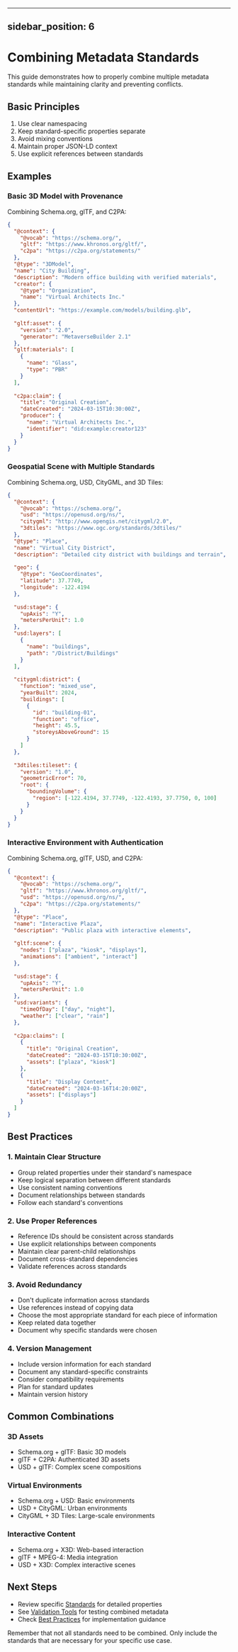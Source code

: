 <!-- Path: /docs/standards/combining-standards.md -->
---
sidebar_position: 6
---

# Combining Metadata Standards

This guide demonstrates how to properly combine multiple metadata standards while maintaining clarity and preventing conflicts.

## Basic Principles

1. Use clear namespacing
2. Keep standard-specific properties separate
3. Avoid mixing conventions
4. Maintain proper JSON-LD context
5. Use explicit references between standards

## Examples

### Basic 3D Model with Provenance

Combining Schema.org, glTF, and C2PA:

```json
{
  "@context": {
    "@vocab": "https://schema.org/",
    "gltf": "https://www.khronos.org/gltf/",
    "c2pa": "https://c2pa.org/statements/"
  },
  "@type": "3DModel",
  "name": "City Building",
  "description": "Modern office building with verified materials",
  "creator": {
    "@type": "Organization",
    "name": "Virtual Architects Inc."
  },
  "contentUrl": "https://example.com/models/building.glb",
  
  "gltf:asset": {
    "version": "2.0",
    "generator": "MetaverseBuilder 2.1"
  },
  "gltf:materials": [
    {
      "name": "Glass",
      "type": "PBR"
    }
  ],
  
  "c2pa:claim": {
    "title": "Original Creation",
    "dateCreated": "2024-03-15T10:30:00Z",
    "producer": {
      "name": "Virtual Architects Inc.",
      "identifier": "did:example:creator123"
    }
  }
}
```

### Geospatial Scene with Multiple Standards

Combining Schema.org, USD, CityGML, and 3D Tiles:

```json
{
  "@context": {
    "@vocab": "https://schema.org/",
    "usd": "https://openusd.org/ns/",
    "citygml": "http://www.opengis.net/citygml/2.0",
    "3dtiles": "https://www.ogc.org/standards/3dtiles/"
  },
  "@type": "Place",
  "name": "Virtual City District",
  "description": "Detailed city district with buildings and terrain",
  
  "geo": {
    "@type": "GeoCoordinates",
    "latitude": 37.7749,
    "longitude": -122.4194
  },
  
  "usd:stage": {
    "upAxis": "Y",
    "metersPerUnit": 1.0
  },
  "usd:layers": [
    {
      "name": "buildings",
      "path": "/District/Buildings"
    }
  ],
  
  "citygml:district": {
    "function": "mixed_use",
    "yearBuilt": 2024,
    "buildings": [
      {
        "id": "building-01",
        "function": "office",
        "height": 45.5,
        "storeysAboveGround": 15
      }
    ]
  },
  
  "3dtiles:tileset": {
    "version": "1.0",
    "geometricError": 70,
    "root": {
      "boundingVolume": {
        "region": [-122.4194, 37.7749, -122.4193, 37.7750, 0, 100]
      }
    }
  }
}
```

### Interactive Environment with Authentication

Combining Schema.org, glTF, USD, and C2PA:

```json
{
  "@context": {
    "@vocab": "https://schema.org/",
    "gltf": "https://www.khronos.org/gltf/",
    "usd": "https://openusd.org/ns/",
    "c2pa": "https://c2pa.org/statements/"
  },
  "@type": "Place",
  "name": "Interactive Plaza",
  "description": "Public plaza with interactive elements",
  
  "gltf:scene": {
    "nodes": ["plaza", "kiosk", "displays"],
    "animations": ["ambient", "interact"]
  },
  
  "usd:stage": {
    "upAxis": "Y",
    "metersPerUnit": 1.0
  },
  "usd:variants": {
    "timeOfDay": ["day", "night"],
    "weather": ["clear", "rain"]
  },
  
  "c2pa:claims": [
    {
      "title": "Original Creation",
      "dateCreated": "2024-03-15T10:30:00Z",
      "assets": ["plaza", "kiosk"]
    },
    {
      "title": "Display Content",
      "dateCreated": "2024-03-16T14:20:00Z",
      "assets": ["displays"]
    }
  ]
}
```

## Best Practices

### 1. Maintain Clear Structure
- Group related properties under their standard's namespace
- Keep logical separation between different standards
- Use consistent naming conventions
- Document relationships between standards
- Follow each standard's conventions

### 2. Use Proper References
- Reference IDs should be consistent across standards
- Use explicit relationships between components
- Maintain clear parent-child relationships
- Document cross-standard dependencies
- Validate references across standards

### 3. Avoid Redundancy
- Don't duplicate information across standards
- Use references instead of copying data
- Choose the most appropriate standard for each piece of information
- Keep related data together
- Document why specific standards were chosen

### 4. Version Management
- Include version information for each standard
- Document any standard-specific constraints
- Consider compatibility requirements
- Plan for standard updates
- Maintain version history

## Common Combinations

### 3D Assets
- Schema.org + glTF: Basic 3D models
- glTF + C2PA: Authenticated 3D assets
- USD + glTF: Complex scene compositions

### Virtual Environments
- Schema.org + USD: Basic environments
- USD + CityGML: Urban environments
- CityGML + 3D Tiles: Large-scale environments

### Interactive Content
- Schema.org + X3D: Web-based interaction
- glTF + MPEG-4: Media integration
- USD + X3D: Complex interactive scenes

## Next Steps

- Review specific [Standards](/standards/overview.md) for detailed properties
- See [Validation Tools](../tools/validation.md) for testing combined metadata
- Check [Best Practices](/implementation/best-practices.md) for implementation guidance

Remember that not all standards need to be combined. Only include the standards that are necessary for your specific use case.
